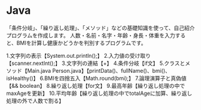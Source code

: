 # Java

「条件分岐」、「繰り返し処理」、「メソッド」などの基礎知識を使って、自己紹介プログラムを作成します。
人数・名前・名字・年齢・身長・体重を入力すると、BMIを計算し健康かどうかを判別するプログラムです。

1.文字列の表示【System.out.println();】
2.入力値の受け取り【scanner.nextInt();】
3.文字列の連結【+】
4.条件分岐【if文】
5.クラスとメソッド【Main.java Person.java】【printData()、fullName()、bmi()、isHealthy()】
6.BMIを四捨五入【Math.round(bmi);】
7.論理演算子と真偽値【&& boolean】
8.繰り返し処理【for文】
9.最高年齢【繰り返し処理の中でmaxAgeを更新】
10.平均年齢【繰り返し処理の中でtotalAgeに加算、繰り返し処理の外で人数で割る】

